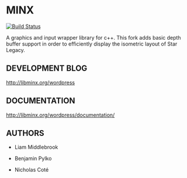 MINX
====

[![Build Status](https://travis-ci.org/GearChicken/MINX.svg?branch=develop)](https://travis-ci.org/GearChicken/MINX)

A graphics and input wrapper library for c++. This fork adds basic depth buffer support in order to efficiently display the isometric layout of Star Legacy.

## DEVELOPMENT BLOG

http://libminx.org/wordpress

## DOCUMENTATION

http://libminx.org/wordpress/documentation/

## AUTHORS

* Liam Middlebrook

* Benjamin Pylko

* Nicholas Coté
